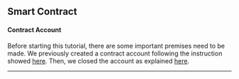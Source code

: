 ## Smart Contract

#### Contract Account

Before starting this tutorial, there are some important premises need to be made.
We previously created a contract account following the instruction showed [here](). Then, we closed the account as explained [here]().

------